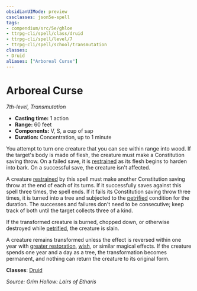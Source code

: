 ```yaml
---
obsidianUIMode: preview
cssclasses: json5e-spell
tags:
- compendium/src/5e/ghloe
- ttrpg-cli/spell/class/druid
- ttrpg-cli/spell/level/7
- ttrpg-cli/spell/school/transmutation
classes:
- Druid
aliases: ["Arboreal Curse"]
---
```

# Arboreal Curse
*7th-level, Transmutation*  

- **Casting time:** 1 action
- **Range:** 60 feet
- **Components:** V, S, a cup of sap
- **Duration:** Concentration, up to 1 minute

You attempt to turn one creature that you can see within range into wood. If the target's body is made of flesh, the creature must make a Constitution saving throw. On a failed save, it is [restrained](/3-Mechanics/CLI/rules/conditions.md#restrained) as its flesh begins to harden into bark. On a successful save, the creature isn't affected.

A creature [restrained](/3-Mechanics/CLI/rules/conditions.md#restrained) by this spell must make another Constitution saving throw at the end of each of its turns. If it successfully saves against this spell three times, the spell ends. If it fails its Constitution saving throw three times, it is turned into a tree and subjected to the [petrified](/3-Mechanics/CLI/rules/conditions.md#petrified) condition for the duration. The successes and failures don't need to be consecutive; keep track of both until the target collects three of a kind.

If the transformed creature is burned, chopped down, or otherwise destroyed while [petrified](/3-Mechanics/CLI/rules/conditions.md#petrified), the creature is slain.

A creature remains transformed unless the effect is reversed within one year with [greater restoration](/3-Mechanics/CLI/spells/greater-restoration.md), [wish](/3-Mechanics/CLI/spells/wish.md), or similar magical effects. If the creature spends one year and a day as a tree, the transformation becomes permanent, and nothing can return the creature to its original form.

**Classes**: [Druid](/3-Mechanics/CLI/classes/druid.md)

*Source: Grim Hollow: Lairs of Etharis*